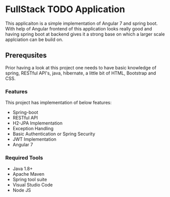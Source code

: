 # FullStack TODO Application

This applicaiton is a simple implementation of Angular 7 and spring boot. With help of Angular frontend of this application looks really good and having spring boot at backend gives it a strong base on which a larger scale applciation can be build on.

## Prerequsites

Prior having a look at this project one needs to have basic knowledge of spring, RESTful API's, java, hibernate, a little bit of HTML, Bootstrap and CSS.

### Features

This project has implementation of below features:
* Spring-boot
* RESTful API
* H2-JPA Implementation
* Exception Handling
* Basic Authentication or Spring Security
* JWT Implementation
* Angular 7

### Required Tools
* Java 1.8+
* Apache Maven
* Spring tool suite
* Visual Studio Code
* Node JS
